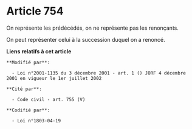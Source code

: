 # Article 754

On représente les prédécédés, on ne représente pas les renonçants.

On peut représenter celui à la succession duquel on a renoncé.

**Liens relatifs à cet article**

	**Modifié par**:

	  - Loi n°2001-1135 du 3 décembre 2001 - art. 1 () JORF 4 décembre 2001 en vigueur le 1er juillet 2002

	**Cité par**:

	  - Code civil - art. 755 (V)

	**Codifié par**:

	  - Loi n°1803-04-19
